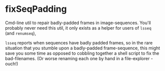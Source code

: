 # fixSeqPadding

Cmd-line util to repair badly-padded frames in image-sequences.
You'll probably never need this util, it only exists as a helper for users of `lsseq`
(and `renumseq`),

`lsseq` reports when sequences have badly padded frames, so in the rare
situation that you stumble upon a badly-padded frame-sequence, this might save you some time
as opposed to cobbling together a shell script to fix the bad-filenames. (Or worse
renaming each one by hand in a file-explorer - ouch!)

